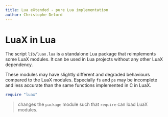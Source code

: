 ```yaml
---
title: Lua eXtended - pure Lua implementation
author: Christophe Delord
---
```


# LuaX in Lua

The script `lib/luax.lua` is a standalone Lua package that reimplements some
LuaX modules. It can be used in Lua projects without any other LuaX dependency.

These modules may have slightly different and degraded behaviours compared to
the LuaX modules. Especially `fs` and `ps` may be incomplete and less accurate
than the same functions implemented in C in LuaX.

```lua
require "luax"
```
> changes the `package` module such that `require` can load LuaX modules.
